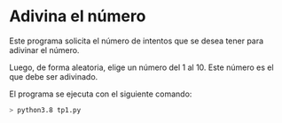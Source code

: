 # Adivina el número

Este programa solicita el número de intentos que se desea tener para adivinar el número.

Luego, de forma aleatoria, elige un número del 1 al 10. Este número es el que debe ser adivinado.

El programa se ejecuta con el siguiente comando:

```bash
> python3.8 tp1.py
```
